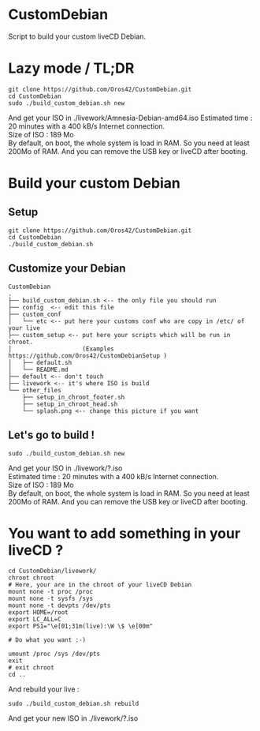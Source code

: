 # CustomDebian
Script to build your custom liveCD Debian.

Lazy mode / TL;DR
=================

```  
git clone https://github.com/Oros42/CustomDebian.git
cd CustomDebian
sudo ./build_custom_debian.sh new
```
And get your ISO in ./livework/Amnesia-Debian-amd64.iso
Estimated time : 20 minutes with a 400 kB/s Internet connection.  
Size of ISO : 189 Mo  
By default, on boot, the whole system is load in RAM. So you need at least 200Mo of RAM. And you can remove the USB key or liveCD after booting.  
  
  
Build your custom Debian
========================


Setup
-----
```  
git clone https://github.com/Oros42/CustomDebian.git
cd CustomDebian
./build_custom_debian.sh
```
  
  
Customize your Debian
------------------
```
CustomDebian
.
├── build_custom_debian.sh <-- the only file you should run
├── config  <-- edit this file
├── custom_conf
│   └── etc <-- put here your customs conf who are copy in /etc/ of your live
├── custom_setup <-- put here your scripts which will be run in chroot.
│                    (Examples https://github.com/Oros42/CustomDebianSetup ) 
│   ├── default.sh
│   └── README.md
├── default <-- don't touch
├── livework <-- it's where ISO is build
└── other_files
    ├── setup_in_chroot_footer.sh
    ├── setup_in_chroot_head.sh
    └── splash.png <-- change this picture if you want
```

Let's go to build !
-------------------
```
sudo ./build_custom_debian.sh new
```
And get your ISO in ./livework/?.iso  
Estimated time : 20 minutes with a 400 kB/s Internet connection.  
Size of ISO : 189 Mo  
By default, on boot, the whole system is load in RAM. So you need at least 200Mo of RAM. And you can remove the USB key or liveCD after booting.  
  
  
You want to add something in your liveCD ?  
========================================
```
cd CustomDebian/livework/
chroot chroot
# Here, your are in the chroot of your liveCD Debian
mount none -t proc /proc
mount none -t sysfs /sys
mount none -t devpts /dev/pts
export HOME=/root
export LC_ALL=C
export PS1="\e[01;31m(live):\W \$ \e[00m"

# Do what you want :-)

umount /proc /sys /dev/pts
exit
# exit chroot
cd ..
```
And rebuild your live :  
```
sudo ./build_custom_debian.sh rebuild
```
And get your new ISO in ./livework/?.iso  

